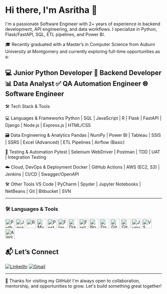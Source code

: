 # Hi there, I'm Asritha 👋

I'm a passionate Software Engineer with 2+ years of experience in backend development, API engineering, and data workflows. I specialize in Python, Flask/FastAPI, SQL, ETL pipelines, and Power BI.

🎓 Recently graduated with a Master’s in Computer Science from Auburn University at Montgomery and currently exploring full-time opportunities as a:

💻 Junior Python Developer
🔧 Backend Developer
📊 Data Analyst
✅ QA Automation Engineer
🌐 Software Engineer
---

🛠️ Tech Stack & Tools

💻 Languages & Frameworks
Python | SQL | JavaScript | R | Flask | FastAPI | Django | Node.js | Express.js | HTML/CSS

🗃️ Data Engineering & Analytics
Pandas | NumPy | Power BI | Tableau | SSIS | SSRS | Excel (Advanced) | ETL Pipelines | Airflow (Basic)

🧪 Testing & Automation
Pytest | Selenium WebDriver | Postman | TDD | UAT | Integration Testing

☁️ Cloud, DevOps & Deployment
Docker | GitHub Actions | AWS (EC2, S3) | Jenkins | CI/CD | Swagger/OpenAPI

🛠️ Other Tools
VS Code | PyCharm | Spyder | Jupyter Notebooks | NetBeans | Git | Bitbucket | SVN


---

### 🛠️ Languages & Tools

<p align="left"> <!-- Languages --> <img src="https://cdn.jsdelivr.net/gh/devicons/devicon/icons/python/python-original.svg" height="30" alt="Python" /> <img src="https://cdn.jsdelivr.net/gh/devicons/devicon/icons/javascript/javascript-original.svg" height="30" alt="JavaScript" /> <img src="https://cdn.jsdelivr.net/gh/devicons/devicon/icons/r/r-original.svg" height="30" alt="R" /> <img src="https://cdn.jsdelivr.net/gh/devicons/devicon/icons/mysql/mysql-original.svg" height="30" alt="MySQL" /> <img src="https://cdn.jsdelivr.net/gh/devicons/devicon/icons/postgresql/postgresql-original.svg" height="30" alt="PostgreSQL" /> <!-- Frameworks --> <img src="https://cdn.jsdelivr.net/gh/devicons/devicon/icons/flask/flask-original.svg" height="30" alt="Flask" /> <img src="https://cdn.jsdelivr.net/gh/devicons/devicon/icons/django/django-plain.svg" height="30" alt="Django" /> <img src="https://cdn.jsdelivr.net/gh/devicons/devicon/icons/fastapi/fastapi-original.svg" height="30" alt="FastAPI" /> <img src="https://cdn.jsdelivr.net/gh/devicons/devicon/icons/nodejs/nodejs-original.svg" height="30" alt="Node.js" /> <!-- Tools --> <img src="https://cdn.jsdelivr.net/gh/devicons/devicon/icons/docker/docker-original.svg" height="30" alt="Docker" /> <img src="https://cdn.jsdelivr.net/gh/devicons/devicon/icons/git/git-original.svg" height="30" alt="Git" /> <img src="https://cdn.jsdelivr.net/gh/devicons/devicon/icons/github/github-original.svg" height="30" alt="GitHub" /> <img src="https://cdn.jsdelivr.net/gh/devicons/devicon/icons/jupyter/jupyter-original.svg" height="30" alt="Jupyter" /> <img src="https://cdn.jsdelivr.net/gh/devicons/devicon/icons/vscode/vscode-original.svg" height="30" alt="VS Code" /> <img src="https://cdn.jsdelivr.net/gh/devicons/devicon/icons/aws/aws-original.svg" height="30" alt="AWS" /> </p>

## 📬 Let’s Connect

[![LinkedIn](https://img.shields.io/badge/-LinkedIn-blue?style=for-the-badge&logo=linkedin&logoColor=white)](https://www.linkedin.com/in/asritha-rao610/)
[![Gmail](https://img.shields.io/badge/-Email-D14836?style=for-the-badge&logo=gmail&logoColor=white)](mailto:asritharao6@gmail.com)

---

🌟 Thanks for visiting my GitHub! I'm always open to collaboration, mentorship, and opportunities to grow. Let's build something great together!
